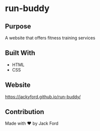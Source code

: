 # run-buddy

## Purpose
A website that offers fitness training services

## Built With
* HTML
* CSS

## Website
https://jackyford.github.io/run-buddy/

## Contribution
Made with :heart: by Jack Ford
